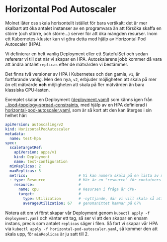 # Horizontal Pod Autoscaler

Molnet låter oss skala horisontellt istället för bara vertikalt: det är mer skalbart att öka antalet instanser av en programvara än att försöka skaffa en större (och större, och större...) server för att öka mängden resurser.
Inom ett Kubernetes-kluster kan vi göra detta med hjälp av Horizontal Pod Autoscaler (HPA).

Vi definierar en helt vanlig Deployment eller ett StatefulSet och sedan refererar vi till det när vi skapar en HPA.
Autoskalarens jobb kommer då vara att ändra antalet `replicas` efter de mätvärden vi bestämmer.

Det finns två versioner av HPA i Kubernetes och den gamla, `v1`, är fortfarande vanlig.
Men den nya, `v2`, erbjuder möjligheten att skala på mer än ett mätvärde **och** möjligheten att skala på fler mätvärden än bara klassiska CPU-lasten.

Exemplet skalar en Deployment ([deployment.yaml](deployment.yaml)) som känns igen från [../pod-topology-spread-constraints](../pod-topology-spread-constraints), med hjälp av en HPA definierad i [horizontal-pod-autoscaler.yaml](horizontal-pod-autoscaler.yaml), som är så kort att den kan återges i sin helhet här:

```yaml
apiVersion: autoscaling/v2
kind: HorizontalPodAutoscaler
metadata:
  name: test-hpa
spec:
  scaleTargetRef:
    apiVersion: apps/v1
    kind: Deployment
    name: test-configuration
  minReplicas: 2
  maxReplicas: 5
  metrics:                       # Vi kan numera skala på en lista av mätvärden!
  - type: Resource               # Här är en "resource" för containers i en Pod
    resource:                    #
      name: cpu                  # Resursen i fråga är CPU-
      target:                    #
        type: Utilization        # -nyttjande, där vi vill skala så att
        averageUtilization: 67   # genomsnittet hamnar på 67%
```

Notera att om vi först skapar vår Deployment genom `kubectl apply -f deployment.yaml` och väntar ett tag, så ser vi att den skapar en ensam instans, precis som antalet `replicas` säger i filen.
Så fort vi skapar vår HPA via `kubectl apply -f horizontal-pod-autoscaler.yaml`, så kommer den att skala upp, för `minReplicas` är ju satt till 2.
